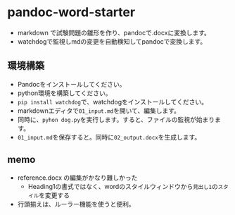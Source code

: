 # pandoc-word-starter

* markdown で試験問題の雛形を作り、pandocで.docxに変換します。
* watchdogで監視しmdの変更を自動検知してpandocで変換します。

## 環境構築

* Pandocをインストールしてください。
* python環境を構築してください。
* `pip install watchdog`で、watchdogをインストールしてください。
* markdownエディタで`01_input.md`を開いて、編集します。
* 同時に、`pyhon dog.py`を実行します。すると、ファイルの監視が始まります。
* `01_input.md`を保存すると。同時に`02_output.docx`を生成します。

## memo

* reference.docx の編集がかなり難しかった
    * Heading1の書式ではなく、wordのスタイルウィンドウから`見出し1`の`スタイル`を変更する
* 行頭揃えは、ルーラー機能を使うと便利。



